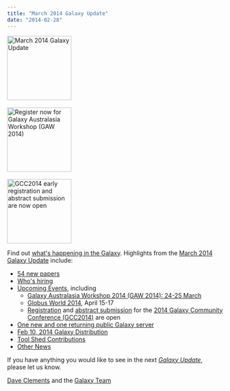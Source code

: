 ```yaml
---
title: "March 2014 Galaxy Update"
date: "2014-02-28"
---
```

<div class='right'>
<a href='/galaxy-updates/2014-03/'><img src="/images/logos/GalaxyUpdate200.png" alt="March 2014 Galaxy Update" width=150 /></a>
<br /><br />
<a href='/galaxy-updates/2014-03/#galaxy-australasia-workshop-2014-24-25-march'><img src="/images/logos/GAW2014-200.png" alt="Register now for Galaxy Australasia Workshop (GAW 2014)" width="150" /></a><br /><br />
<a href='/galaxy-updates/2014-03/#gcc2014-june-30---july-2-baltimore'><img src="/images/logos/GCC2014LogoWide200.png" alt="GCC2014 early registration and abstract submission are now open" width="150" /></a>
</div>

Find out [what's happening in the Galaxy](/galaxy-updates/2014-03/).  Highlights from the [March 2014 Galaxy Update](/galaxy-updates/2014-03/) include: 

* [54 new papers](/galaxy-updates/2014-03/#new-papers)
* [Who's hiring](/galaxy-updates/2014-03/#whos-hiring)
* [Upcoming Events](/galaxy-updates/2014-03/#events), including
  * [Galaxy Australasia Workshop 2014 (GAW 2014): 24-25 March](/galaxy-updates/2014-03/#galaxy-australasia-workshop-2014-24-25-march)
  * [Globus World 2014](/galaxy-updates/2014-03/#globus-world-2014), April 15-17
  * [Registration](/galaxy-updates/2014-03/#registration-is-open) and [abstract submission](/galaxy-updates/2014-03/#abstract-submission-is-open) for the [2014 Galaxy Community Conference (GCC2014)](/galaxy-updates/2014-03/#gcc2014-june-30---july-2-baltimore) are open
* [One new and one returning public Galaxy server](/galaxy-updates/2014-03/#new-public-servers)
* [Feb 10, 2014 Galaxy Distribution](/galaxy-updates/2014-03/#galaxy-distributions)
* [Tool Shed Contributions](/galaxy-updates/2014-03/#toolshed-contributions) 
* [Other News](/galaxy-updates/2014-03/#other-news)

If you have anything you would like to see in the next *[Galaxy Update](/galaxy-updates/)*, please let us know.

[Dave Clements](/people/dave-clements/) and the [Galaxy Team](/galaxy-team/)

